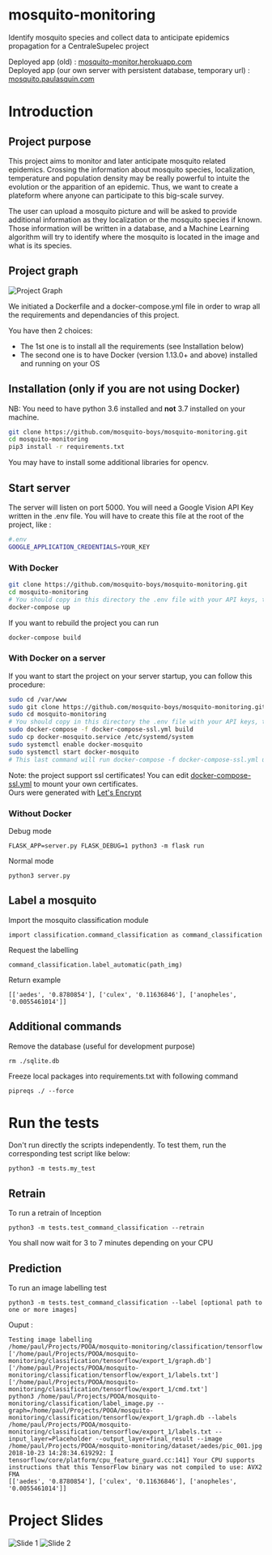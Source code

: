 # mosquito-monitoring
Identify mosquito species and collect data to anticipate epidemics propagation
for a CentraleSupelec project

Deployed app (old) : [mosquito-monitor.herokuapp.com](https://mosquito-monitor.herokuapp.com)   
Deployed app (our own server with persistent database, temporary url) : [mosquito.paulasquin.com](mosquito.paulasquin.com) 
# Introduction
## Project purpose
This project aims to monitor and later anticipate mosquito related epidemics.
Crossing the information about mosquito species, localization, temperature and population density may be really powerful to intuite the evolution or the apparition of an epidemic. Thus, we want to create a plateform where anyone can participate to this big-scale survey.

The user can upload a mosquito picture and will be asked to provide additional information as they localization or the mosquito species if known.
Those information will be written in a database, and a Machine Learning algorithm will try to identify where the mosquito is located in the image and what is its species. 

## Project graph
![Project Graph](docs/graph_project.png) 

We initiated a Dockerfile and a docker-compose.yml file in order to wrap all the requirements and dependancies of this project.

You have then 2 choices:

- The 1st one is to install all the requirements (see Installation below)
- The second one is to have Docker (version 1.13.0+ and above) installed and running on your OS


## Installation (only if you are not using Docker)

NB: You need to have python 3.6 installed and **not** 3.7 installed on your machine.

```bash
git clone https://github.com/mosquito-boys/mosquito-monitoring.git
cd mosquito-monitoring
pip3 install -r requirements.txt
```

You may have to install some additional libraries for opencv.

## Start server

The server will listen on port 5000.
You will need a Google Vision API Key written in the .env file. 
You will have to create this file at the root of the project, like : 

```bash
#.env
GOOGLE_APPLICATION_CREDENTIALS=YOUR_KEY
```


### With Docker
```bash
git clone https://github.com/mosquito-boys/mosquito-monitoring.git
cd mosquito-monitoring
# You should copy in this directory the .env file with your API keys, then run
docker-compose up
```

If you want to rebuild the project you can run 

```bash
docker-compose build
```

### With Docker on a server

If you want to start the project on your server startup, you can follow this procedure:
```bash
sudo cd /var/www
sudo git clone https://github.com/mosquito-boys/mosquito-monitoring.git
sudo cd mosquito-monitoring
# You should copy in this directory the .env file with your API keys, then run
sudo docker-compose -f docker-compose-ssl.yml build
sudo cp docker-mosquito.service /etc/systemd/system
sudo systemctl enable docker-mosquito
sudo systemctl start docker-mosquito
# This last command will run docker-compose -f docker-compose-ssl.yml up
``` 

Note: the project support ssl certificates! You can edit [docker-compose-ssl.yml](docker-compose-ssl.yml) to mount your own certificates.  
Ours were generated with [Let's Encrypt](https://letsencrypt.org/)  

### Without Docker
Debug mode
```
FLASK_APP=server.py FLASK_DEBUG=1 python3 -m flask run
```
Normal mode
```
python3 server.py
```

## Label a mosquito
Import the mosquito classification module
```
import classification.command_classification as command_classification
```

Request the labelling
```
command_classification.label_automatic(path_img)
```

Return example 
```
[['aedes', '0.8780854'], ['culex', '0.11636846'], ['anopheles', '0.0055461014']]
```

## Additional commands

Remove the database (useful for development purpose)

```
rm ./sqlite.db
```

Freeze local packages into requirements.txt with following command

```
pipreqs ./ --force      
```

# Run the tests

Don't run directly the scripts independently.
To test them, run the corresponding test script like below:

```
python3 -m tests.my_test
```

## Retrain

To run a retrain of Inception

```
python3 -m tests.test_command_classification --retrain
```
You shall now wait for 3 to 7 minutes depending on your CPU

## Prediction

To run an image labelling test

```
python3 -m tests.test_command_classification --label [optional path to one or more images]
```
Ouput :

```
Testing image labelling
/home/paul/Projects/POOA/mosquito-monitoring/classification/tensorflow
['/home/paul/Projects/POOA/mosquito-monitoring/classification/tensorflow/export_1/graph.db']
['/home/paul/Projects/POOA/mosquito-monitoring/classification/tensorflow/export_1/labels.txt']
['/home/paul/Projects/POOA/mosquito-monitoring/classification/tensorflow/export_1/cmd.txt']
python3 /home/paul/Projects/POOA/mosquito-monitoring/classification/label_image.py --graph=/home/paul/Projects/POOA/mosquito-monitoring/classification/tensorflow/export_1/graph.db --labels /home/paul/Projects/POOA/mosquito-monitoring/classification/tensorflow/export_1/labels.txt --input_layer=Placeholder --output_layer=final_result --image /home/paul/Projects/POOA/mosquito-monitoring/dataset/aedes/pic_001.jpg
2018-10-23 14:28:34.619292: I tensorflow/core/platform/cpu_feature_guard.cc:141] Your CPU supports instructions that this TensorFlow binary was not compiled to use: AVX2 FMA
[['aedes', '0.8780854'], ['culex', '0.11636846'], ['anopheles', '0.0055461014']]

```



# Project Slides
![Slide 1](docs/slide_1.png) 
![Slide 2](docs/slide_2.png) 
